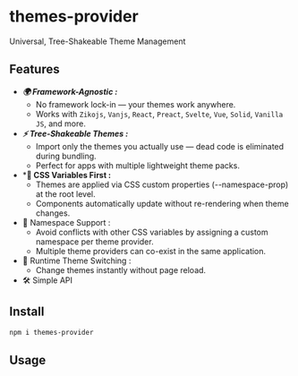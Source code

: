 # themes-provider
Universal, Tree-Shakeable Theme Management

## Features
- ***🌍 Framework-Agnostic :***
    - No framework lock-in — your themes work anywhere.
    - Works with `Zikojs`, `Vanjs`, `React`, `Preact`, `Svelte`, `Vue`, `Solid`, `Vanilla JS`, and more.
- ***⚡ Tree-Shakeable Themes :***
    - Import only the themes you actually use — dead code is eliminated during bundling.
    - Perfect for apps with multiple lightweight theme packs.
- ***🎯 CSS Variables First :** 
    - Themes are applied via CSS custom properties (--namespace-prop) at the root level.
    - Components automatically update without re-rendering when theme changes.
- 🧩 Namespace Support : 
   - Avoid conflicts with other CSS variables by assigning a custom namespace per theme provider.
   - Multiple theme providers can co-exist in the same application.
- 🔄 Runtime Theme Switching :
    - Change themes instantly without page reload.
- 🛠 Simple API
<!-- - ♻ Multiple Usage Modes -->

## Install
```bash
npm i themes-provider
```

## Usage